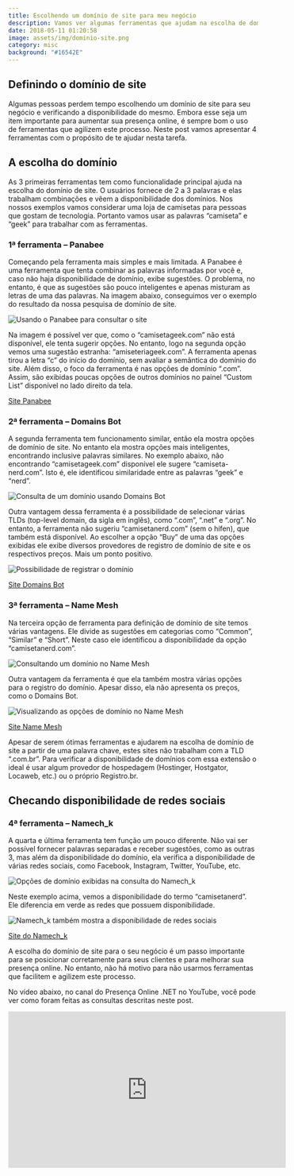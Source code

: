 ```yaml
---
title: Escolhendo um domínio de site para meu negócio
description: Vamos ver algumas ferramentas que ajudam na escolha de domínio do seu site.
date: 2018-05-11 01:20:58
image: assets/img/dominio-site.png
category: misc
background: "#16542E"
---
```

## Definindo o domínio de site

Algumas pessoas perdem tempo escolhendo um domínio de site para seu negócio e verificando a disponibilidade do mesmo. Embora esse seja um item importante para aumentar sua presença online, é sempre bom o uso de ferramentas que agilizem este processo. Neste post vamos apresentar 4 ferramentas com o propósito de te ajudar nesta tarefa.

## A escolha do domínio

As 3 primeiras ferramentas tem como funcionalidade principal ajuda na escolha do domínio de site. O usuários fornece de 2 a 3 palavras e elas trabalham combinações e vêem a disponibilidade dos domínios. Nos nossos exemplos vamos considerar uma loja de camisetas para pessoas que gostam de tecnologia. Portanto vamos usar as palavras “camiseta” e “geek” para trabalhar com as ferramentas.

### 1ª ferramenta – Panabee

Começando pela ferramenta mais simples e mais limitada. A Panabee é uma ferramenta que tenta combinar as palavras informadas por você e, caso não haja disponibilidade de domínio, exibe sugestões. O problema, no entanto, é que as sugestões são pouco inteligentes e apenas misturam as letras de uma das palavras. Na imagem abaixo, conseguimos ver o exemplo do resultado da nossa pesquisa de domínio de site.

![Usando o Panabee para consultar o site](assets/img/panabee.png "Consulta de domínio de site no Panabee")

Na imagem é possível ver que, como o “camisetageek.com” não está disponível, ele tenta sugerir opções. No entanto, logo na segunda opção vemos uma sugestão estranha: “amiseteriageek.com”. A ferramenta apenas tirou a letra “c” do início do domínio, sem avaliar a semântica do domínio do site. Além disso, o foco da ferramenta é nas opções de domínio “.com”. Assim, são exibidas poucas opções de outros domínios no painel “Custom List” disponível no lado direito da tela.

[Site Panabee](http://www.panabee.com/)

### 2ª ferramenta – Domains Bot

A segunda ferramenta tem funcionamento similar, então ela mostra opções de domínio de site. No entanto ela mostra opções mais inteligentes, encontrando inclusive palavras similares. No exemplo abaixo, não encontrando “camisetageek.com” disponível ele sugere “camiseta-nerd.com”. Isto é, ele identificou similaridade entre as palavras “geek” e “nerd”.

![Consulta de um domínio usando Domains Bot](assets/img/domais-bot.png "Fazendo uma consulta no Domains Bot")

Outra vantagem dessa ferramenta é a possibilidade de selecionar várias TLDs (top-level domain, da sigla em inglês), como “.com”, “.net” e “.org”. No entanto, a ferramenta não sugeriu “camisetanerd.com” (sem o hífen), que também está disponível. Ao escolher a opção “Buy” de uma das opções exibidas ele exibe diversos provedores de registro de domínio de site e os respectivos preços. Mais um ponto positivo.

![Possibilidade de registrar o domínio](assets/img/registro-domínio.png "Registro de domínio de site")

[Site Domains Bot](http://www.domainsbot.com/)

### 3ª ferramenta – Name Mesh

Na terceira opção de ferramenta para definição de domínio de site temos várias vantagens. Ele divide as sugestões em categorias como “Common”, “Similar” e “Short”. Neste caso ele identificou a disponibilidade da opção “camisetanerd.com”.

![Consultando um domínio no Name Mesh](assets/img/name-mesh.png "Retorno de consulta feita no Name Mesh")

Outra vantagem da ferramenta é que ela também mostra várias opções para o registro do domínio. Apesar disso, ela não apresenta os preços, como o Domains Bot.

![Visualizando as opções de domínio no Name Mesh](assets/img/opcoes-registro.png "Opções de registro de domínio de site")

[Site Name Mesh](https://www.namemesh.com/)

Apesar de serem ótimas ferramentas e ajudarem na escolha de domínio de site a partir de uma palavra chave, estes sites não trabalham com a TLD “.com.br”. Para verificar a disponibilidade de domínios com essa extensão o ideal é usar algum provedor de hospedagem (Hostinger, Hostgator, Locaweb, etc.) ou o próprio Registro.br.

## Checando disponibilidade de redes sociais

### 4ª ferramenta – Namech_k

A quarta e última ferramenta tem função um pouco diferente. Não vai ser possível fornecer palavras separadas e receber sugestões, como as outras 3, mas além da disponibilidade do domínio, ela verifica a disponibilidade de várias redes sociais, como Facebook, Instagram, Twitter, YouTube, etc.

![Opções de domínio exibidas na consulta do Namech_k](assets/img/namechk-dominio.png "Consulta de disponibilidade de domínio com Namech_k")

Neste exemplo acima, vemos a disponibilidade do termo “camisetanerd”. Ele diferencia em verde as redes que possuem disponibilidade.

![Namech_k também mostra a disponibilidade de redes sociais](assets/img/namechk-redes.png "Consultando a disponibilidade de redes sociais com Namech_k")

[Site do Namech_k](https://namechk.com/)

A escolha do domínio de site para o seu negócio é um passo importante para se posicionar corretamente para seus clientes e para melhorar sua presença online. No entanto, não há motivo para não usarmos ferramentas que facilitem e agilizem este processo.

No vídeo abaixo, no canal do Presença Online .NET no YouTube, você pode ver como foram feitas as consultas descritas neste post.

<iframe width="560" height="315" src="https://www.youtube.com/embed/2KguuNDvLc4" frameborder="0" allow="accelerometer; autoplay; clipboard-write; encrypted-media; gyroscope; picture-in-picture" allowfullscreen></iframe>